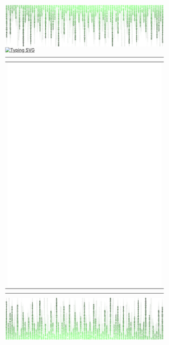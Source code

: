 ![alt text](image.png)
 <a href="https://git.io/typing-svg">
 <img src="https://readme-typing-svg.herokuapp.com?font=Anonymous+Pro&pause=100000&color=50F74E&width=435&lines=Hello+there%..." alt="Typing SVG" />
 </a>
 ____________________________________________________________________________________________________________________________________

 <table width="100%"  border="0" cellpadding="0" cellspacing="0">
  <tr>
    <td align="center">
      <img align="left" src="/metrics.terminal.svg" width="500" />
    </td>
  </tr>
</table>

 ____________________________________________________________________________________________________________________________________

![alt texxt](image2.png)
